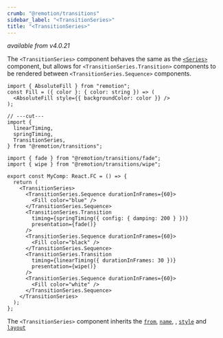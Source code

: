 ```yaml
---
crumb: "@remotion/transitions"
sidebar_label: "<TransitionSeries>"
title: "<TransitionSeries>"
---
```


_available from v4.0.21_

The `<TransitionSeries>` component behaves the same as the [`<Series>`](/docs/series) component, but allows for `<TransitionSeries.Transition>` components to be rendered between `<TransitionSeries.Sequence>` components.

```tsx twoslash title="MyComp.tsx"
import { AbsoluteFill } from "remotion";
const Fill = ({ color }: { color: string }) => (
  <AbsoluteFill style={{ backgroundColor: color }} />
);

// ---cut---
import {
  linearTiming,
  springTiming,
  TransitionSeries,
} from "@remotion/transitions";

import { fade } from "@remotion/transitions/fade";
import { wipe } from "@remotion/transitions/wipe";

export const MyComp: React.FC = () => {
  return (
    <TransitionSeries>
      <TransitionSeries.Sequence durationInFrames={60}>
        <Fill color="blue" />
      </TransitionSeries.Sequence>
      <TransitionSeries.Transition
        timing={springTiming({ config: { damping: 200 } })}
        presentation={fade()}
      />
      <TransitionSeries.Sequence durationInFrames={60}>
        <Fill color="black" />
      </TransitionSeries.Sequence>
      <TransitionSeries.Transition
        timing={linearTiming({ durationInFrames: 30 })}
        presentation={wipe()}
      />
      <TransitionSeries.Sequence durationInFrames={60}>
        <Fill color="white" />
      </TransitionSeries.Sequence>
    </TransitionSeries>
  );
};
```

The `<TransitionSeries>` component inherits the [`from`](/docs/sequence#from), [`name`](/docs/sequence#name), , [`style`](/docs/sequence#style) and [`layout`](/docs/sequence#layout)
